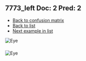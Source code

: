 ## 7773_left Doc: 2 Pred: 2
- [Back to confusion matrix](https://github.com/juliandewit/kaggle_retinopathy/blob/master/matrix.md)
- [Back to list](https://github.com/juliandewit/kaggle_retinopathy/blob/master/lists/22/list.md)
- [Next example in list](https://github.com/juliandewit/kaggle_retinopathy/blob/master/lists/22/77/7798_left.md)

![Eye](https://retinopaty.blob.core.windows.net/size1024/7773_left_2.jpeg)

### 

![Eye]()
